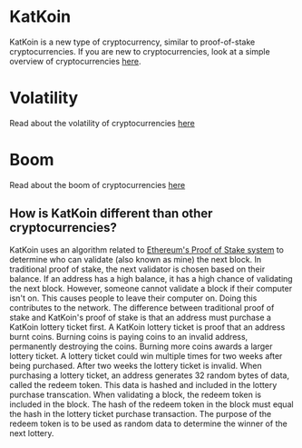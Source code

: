 # KatKoin
KatKoin is a new type of cryptocurrency, similar to proof-of-stake cryptocurrencies. If you are new to cryptocurrencies, look at a simple overview of cryptocurrencies [here](simple).

# Volatility
Read about the volatility of cryptocurrencies [here](volatility)

# Boom
Read about the boom of cryptocurrencies [here](cryptoboom)

## How is KatKoin different than other cryptocurrencies?
KatKoin uses an algorithm related to [Ethereum's Proof of Stake system](https://github.com/ethereum/wiki/wiki/Proof-of-Stake-FAQ) to determine who can validate (also known as mine) the next block. In traditional proof of stake, the next validator is chosen based on their balance. If an address has a high balance, it has a high chance of validating the next block. However, someone cannot validate a block if their computer isn't on. This causes people to leave their computer on. Doing this contributes to the network. The difference between traditional proof of stake and KatKoin's proof of stake is that an address must purchase a KatKoin lottery ticket first.
  A KatKoin lottery ticket is proof that an address burnt coins. Burning coins is paying coins to an invalid address, permanently destroying the coins. Burning more coins awards a larger lottery ticket. A lottery ticket could win multiple times for two weeks after being purchased. After two weeks the lottery ticket is invalid. When purchasing a lottery ticket, an address generates 32 random bytes of data, called the redeem token. This data is hashed and included in the lottery purchase transcation. When validating a block, the redeem token is included in the block. The hash of the redeem token in the block must equal the hash in the lottery ticket purchase transaction. The purpose of the redeem token is to be used as random data to determine the winner of the next lottery. 
